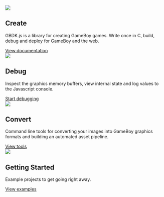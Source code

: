 <section class="homepage-right">
  <div class="homepage-center">
    <a href="/docs" title="View documentation"><img src="/img/deploy.png" /></a>
  </div>
  <div class="homepage-center">
    <div class="homepage-content">
      <h2>Create</h2>
      <p>GBDK.js is a library for creating GameBoy games. Write once in C, build, debug and deploy for GameBoy and the web.</p>
      <a class="button" href="/docs">View documentation</a>
    </div>
  </div>
</section>

<section class="homepage-left">
  <div class="homepage-center">
    <a href="/docs/debug" title="Start debugging"><img src="/img/debug.png" /></a>
  </div>
  <div class="homepage-center">
    <div class="homepage-content">
      <h2>Debug</h2>
      <p>Inspect the graphics memory buffers, view internal state and log values to the Javascript console.</p>
      <a class="button" href="/docs/debug">Start debugging</a>            
    </div>
  </div>
</section>

<section class="homepage-right">
  <div class="homepage-center">
    <a href="/docs/ggbgfx" title="View tools"><img src="/img/convert.png" /></a>
  </div>
  <div class="homepage-center">
    <div class="homepage-content">
      <h2>Convert</h2>
      <p>Command line tools for converting your images into GameBoy graphics formats and building an automated asset pipeline.</p>
      <a class="button" href="/docs/ggbgfx">View tools</a>      
    </div>
  </div>
</section>

<section class="homepage-left">
  <div class="homepage-center">
    <a href="/docs/example-projects" title="View examples"><img src="/img/examples.png" /></a>
  </div>
  <div class="homepage-center">
    <div class="homepage-content">
      <h2>Getting Started</h2>
      <p>Example projects to get going right away.</p>
      <a class="button" href="/docs/example-projects">View examples</a>                  
    </div>
  </div>
</section>

